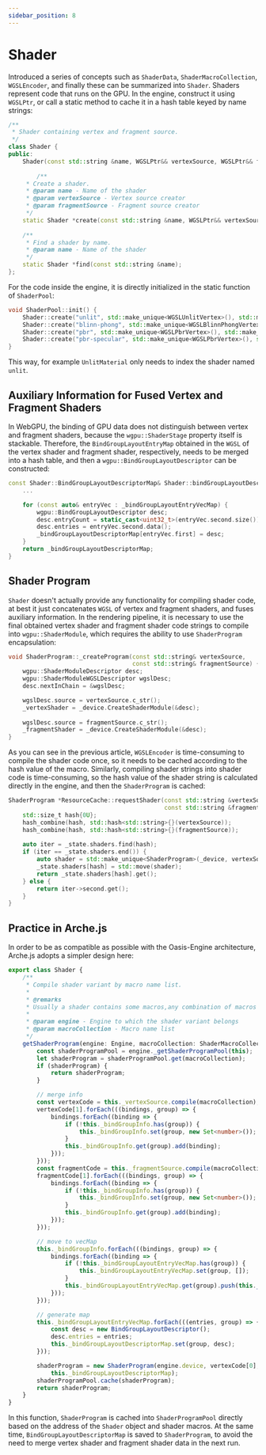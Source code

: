 ```yaml
---
sidebar_position: 8
---
```


# Shader

Introduced a series of concepts such as `ShaderData`, `ShaderMacroCollection`, `WGSLEncoder`, and finally these can be
summarized into `Shader`. Shaders represent code that runs on the GPU. In the engine, construct it using `WGSLPtr`, or
call a static method to cache it in a hash table keyed by name strings:

```cpp
/**
 * Shader containing vertex and fragment source.
 */
class Shader {
public:    
    Shader(const std::string &name, WGSLPtr&& vertexSource, WGSLPtr&& fragmentSource);
    
        /**
     * Create a shader.
     * @param name - Name of the shader
     * @param vertexSource - Vertex source creator
     * @param fragmentSource - Fragment source creator
     */
    static Shader *create(const std::string &name, WGSLPtr&& vertexSource, WGSLPtr&& fragmentSource);
    
    /**
     * Find a shader by name.
     * @param name - Name of the shader
     */
    static Shader *find(const std::string &name);
};
```

For the code inside the engine, it is directly initialized in the static function of `ShaderPool`:

````cpp
void ShaderPool::init() {
    Shader::create("unlit", std::make_unique<WGSLUnlitVertex>(), std::make_unique<WGSLUnlitFragment>());
    Shader::create("blinn-phong", std::make_unique<WGSLBlinnPhongVertex>(), std::make_unique<WGSLBlinnPhongFragment>());
    Shader::create("pbr", std::make_unique<WGSLPbrVertex>(), std::make_unique<WGSLPbrFragment>(true));
    Shader::create("pbr-specular", std::make_unique<WGSLPbrVertex>(), std::make_unique<WGSLPbrFragment>(false));
}
````

This way, for example `UnlitMaterial` only needs to index the shader named `unlit`.

## Auxiliary Information for Fused Vertex and Fragment Shaders

In WebGPU, the binding of GPU data does not distinguish between vertex and fragment shaders, because
the `wgpu::ShaderStage` property itself is stackable. Therefore, the `BindGroupLayoutEntryMap` obtained in the `WGSL` of
the vertex shader and fragment shader, respectively, needs to be merged into a hash table, and then
a `wgpu::BindGroupLayoutDescriptor` can be constructed:

```cpp
const Shader::BindGroupLayoutDescriptorMap& Shader::bindGroupLayoutDescriptors(const ShaderMacroCollection& macros) {
    ...

    for (const auto& entryVec : _bindGroupLayoutEntryVecMap) {
        wgpu::BindGroupLayoutDescriptor desc;
        desc.entryCount = static_cast<uint32_t>(entryVec.second.size());
        desc.entries = entryVec.second.data();
        _bindGroupLayoutDescriptorMap[entryVec.first] = desc;
    }
    return _bindGroupLayoutDescriptorMap;
}
```

## Shader Program

`Shader` doesn't actually provide any functionality for compiling shader code, at best it just concatenates `WGSL` of
vertex and fragment shaders, and fuses auxiliary information. In the rendering pipeline, it is necessary to use the
final obtained vertex shader and fragment shader code strings to compile into `wgpu::ShaderModule`, which requires the
ability to use `ShaderProgram` encapsulation:

````cpp
void ShaderProgram::_createProgram(const std::string& vertexSource,
                                   const std::string& fragmentSource) {
    wgpu::ShaderModuleDescriptor desc;
    wgpu::ShaderModuleWGSLDescriptor wgslDesc;
    desc.nextInChain = &wgslDesc;

    wgslDesc.source = vertexSource.c_str();
    _vertexShader = _device.CreateShaderModule(&desc);
    
    wgslDesc.source = fragmentSource.c_str();
    _fragmentShader = _device.CreateShaderModule(&desc);
}
````

As you can see in the previous article, `WGSLEncoder` is time-consuming to compile the shader code once, so it needs to
be cached according to the hash value of the macro. Similarly, compiling shader strings into shader code is
time-consuming, so the hash value of the shader string is calculated directly in the engine, and then
the `ShaderProgram` is cached:

```cpp
ShaderProgram *ResourceCache::requestShader(const std::string &vertexSource,
                                            const std::string &fragmentSource) {
    std::size_t hash{0U};
    hash_combine(hash, std::hash<std::string>{}(vertexSource));
    hash_combine(hash, std::hash<std::string>{}(fragmentSource));
    
    auto iter = _state.shaders.find(hash);
    if (iter == _state.shaders.end()) {
        auto shader = std::make_unique<ShaderProgram>(_device, vertexSource, fragmentSource);
        _state.shaders[hash] = std::move(shader);
        return _state.shaders[hash].get();
    } else {
        return iter->second.get();
    }
}
```

## Practice in Arche.js

In order to be as compatible as possible with the Oasis-Engine architecture, Arche.js adopts a simpler design here:

```ts
export class Shader {
    /**
     * Compile shader variant by macro name list.
     *
     * @remarks
     * Usually a shader contains some macros,any combination of macros is called shader variant.
     *
     * @param engine - Engine to which the shader variant belongs
     * @param macroCollection - Macro name list
     */
    getShaderProgram(engine: Engine, macroCollection: ShaderMacroCollection): ShaderProgram {
        const shaderProgramPool = engine._getShaderProgramPool(this);
        let shaderProgram = shaderProgramPool.get(macroCollection);
        if (shaderProgram) {
            return shaderProgram;
        }

        // merge info
        const vertexCode = this._vertexSource.compile(macroCollection);
        vertexCode[1].forEach(((bindings, group) => {
            bindings.forEach((binding => {
                if (!this._bindGroupInfo.has(group)) {
                    this._bindGroupInfo.set(group, new Set<number>());
                }
                this._bindGroupInfo.get(group).add(binding);
            }));
        }));
        const fragmentCode = this._fragmentSource.compile(macroCollection);
        fragmentCode[1].forEach(((bindings, group) => {
            bindings.forEach((binding => {
                if (!this._bindGroupInfo.has(group)) {
                    this._bindGroupInfo.set(group, new Set<number>());
                }
                this._bindGroupInfo.get(group).add(binding);
            }));
        }));

        // move to vecMap
        this._bindGroupInfo.forEach(((bindings, group) => {
            bindings.forEach((binding => {
                if (!this._bindGroupLayoutEntryVecMap.has(group)) {
                    this._bindGroupLayoutEntryVecMap.set(group, []);
                }
                this._bindGroupLayoutEntryVecMap.get(group).push(this._findEntry(group, binding));
            }));
        }));

        // generate map
        this._bindGroupLayoutEntryVecMap.forEach(((entries, group) => {
            const desc = new BindGroupLayoutDescriptor();
            desc.entries = entries;
            this._bindGroupLayoutDescriptorMap.set(group, desc);
        }));

        shaderProgram = new ShaderProgram(engine.device, vertexCode[0], fragmentCode[0],
            this._bindGroupLayoutDescriptorMap);
        shaderProgramPool.cache(shaderProgram);
        return shaderProgram;
    }
}
```

In this function, `ShaderProgram` is cached into `ShaderProgramPool` directly based on the address of the `Shader`
object and shader macros. At the same time, `BindGroupLayoutDescriptorMap` is saved to `ShaderProgram`, to avoid the
need to merge vertex shader and fragment shader data in the next run.
